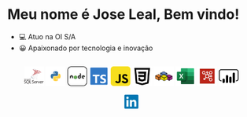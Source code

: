 # Meu nome é Jose Leal, Bem vindo!

- 💻 Atuo na OI S/A
- 😀 Apaixonado por tecnologia e inovação

##

<p align="center">
<img src="https://github.com/lealnetosena/JoseLeal/blob/main/images/sqlserver.svg" alt="sqlserver" width="40" height="40"/>
<img src="https://github.com/lealnetosena/JoseLeal/blob/main/images/python.svg" alt="python" width="40" height="40"/>
<img src="https://github.com/lealnetosena/JoseLeal/blob/main/images/nodejs.svg" alt="nodejs" width="40" height="40"/>
<img src="https://github.com/lealnetosena/JoseLeal/blob/main/images/ts.svg" alt="ts" width="40" height="40"/>
<img src="https://github.com/lealnetosena/JoseLeal/blob/main/images/js.svg" alt="js" width="40" height="40"/>
<img src="https://github.com/lealnetosena/JoseLeal/blob/main/images/css.svg" alt="css" width="40" height="40"/>
<img src="https://github.com/lealnetosena/JoseLeal/blob/main/images/vba.svg" alt="vba" width="40" height="40"/>
<img src="https://github.com/lealnetosena/JoseLeal/blob/main/images/excel.svg" alt="excel" width="40" height="40"/>
<img src="https://github.com/lealnetosena/JoseLeal/blob/main/images/pdi.png" alt="pdi" width="40" height="40"/>
<img src="https://github.com/lealnetosena/JoseLeal/blob/main/images/powerbi.svg" alt="powerbi" width="40" height="40"/>

<p align="center">
<a href="https://www.linkedin.com/in/joselealsena/" target="blank"><img align="center" src="https://raw.githubusercontent.com/devicons/devicon/1119b9f84c0290e0f0b38982099a2bd027a48bf1/icons/linkedin/linkedin-original.svg" alt="alissonsleal" height="30" width="30" /></a>
</p>
